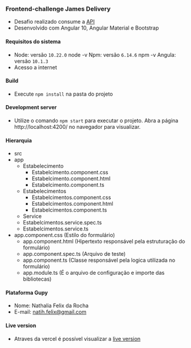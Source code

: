 ### Frontend-challenge James Delivery

- Desafio realizado consume a [API](https://my-json-server.typicode.com/james-delivery/frontend-challenge "API")
- Desenvolvido com Angular 10, Angular Material e Bootstrap


#### Requisitos do sistema

 - Node: versão `10.22.0` node -v Npm: versão `6.14.6` npm -v Angula: versão `10.1.3`
 - Acesso a internet

#### Build

- Execute `npm install` na pasta do projeto

#### Development server

- Utilize o comando `npm start` para executar o projeto. Abra a página http://localhost:4200/ no navegador para visualizar.

#### Hierarquia

- src
 - app
   - Estabelecimento
     - Estabelcimento.component.css
	 - Estabelcimento.component.html
	 - Estabelcimento.component.ts
   - Estabelecimentos
     - Estabelcimentos.component.css
	 - Estabelcimentos.component.html
	 - Estabelcimentos.component.ts
   - Service
   	- Estabelcimentos.service.spec.ts
	- Estabelcimentos.service.ts
- app.component.css (Estilo do formulário)
	- app.component.html (Hipertexto responsável pela estruturação do formulário)
	- app.component.spec.ts (Arquivo de teste)
	- app.component.ts (Classe responsável pela logica utilizada no formulário)
	- app.module.ts (É o arquivo de configuração e importe das bibliotecas)
   
#### Plataforma Gupy

- Nome: Nathalia Felix da Rocha 
- E-mail: natih.felix@gmail.com

#### Live version

- Atraves da vercel é possível visualizar a [live version](https://james-frontead-challenge.vercel.app/) 
